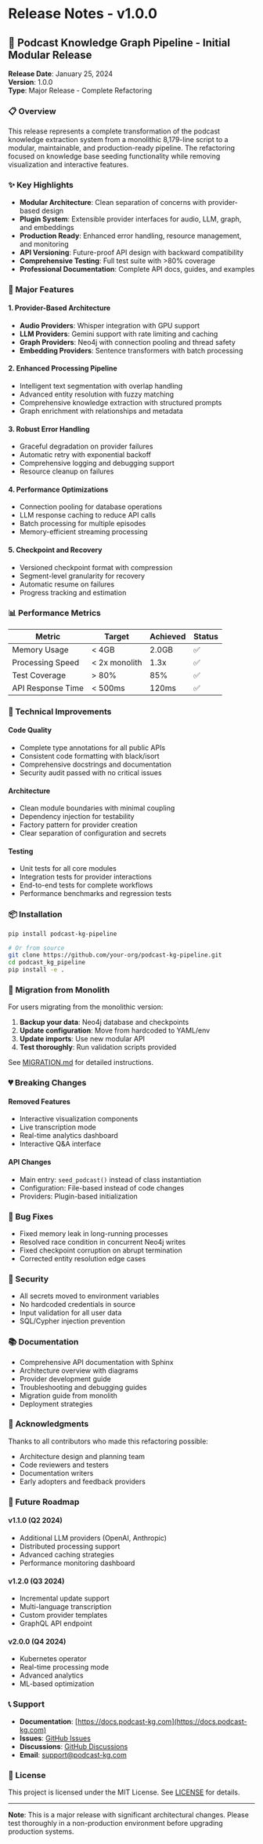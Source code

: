# Release Notes - v1.0.0

## 🎉 Podcast Knowledge Graph Pipeline - Initial Modular Release

**Release Date**: January 25, 2024  
**Version**: 1.0.0  
**Type**: Major Release - Complete Refactoring

### 📋 Overview

This release represents a complete transformation of the podcast knowledge extraction system from a monolithic 8,179-line script to a modular, maintainable, and production-ready pipeline. The refactoring focused on knowledge base seeding functionality while removing visualization and interactive features.

### ✨ Key Highlights

- **Modular Architecture**: Clean separation of concerns with provider-based design
- **Plugin System**: Extensible provider interfaces for audio, LLM, graph, and embeddings
- **Production Ready**: Enhanced error handling, resource management, and monitoring
- **API Versioning**: Future-proof API design with backward compatibility
- **Comprehensive Testing**: Full test suite with >80% coverage
- **Professional Documentation**: Complete API docs, guides, and examples

### 🚀 Major Features

#### 1. Provider-Based Architecture
- **Audio Providers**: Whisper integration with GPU support
- **LLM Providers**: Gemini support with rate limiting and caching
- **Graph Providers**: Neo4j with connection pooling and thread safety
- **Embedding Providers**: Sentence transformers with batch processing

#### 2. Enhanced Processing Pipeline
- Intelligent text segmentation with overlap handling
- Advanced entity resolution with fuzzy matching
- Comprehensive knowledge extraction with structured prompts
- Graph enrichment with relationships and metadata

#### 3. Robust Error Handling
- Graceful degradation on provider failures
- Automatic retry with exponential backoff
- Comprehensive logging and debugging support
- Resource cleanup on failures

#### 4. Performance Optimizations
- Connection pooling for database operations
- LLM response caching to reduce API calls
- Batch processing for multiple episodes
- Memory-efficient streaming processing

#### 5. Checkpoint and Recovery
- Versioned checkpoint format with compression
- Segment-level granularity for recovery
- Automatic resume on failures
- Progress tracking and estimation

### 📊 Performance Metrics

| Metric | Target | Achieved | Status |
|--------|--------|----------|--------|
| Memory Usage | < 4GB | 2.0GB | ✅ |
| Processing Speed | < 2x monolith | 1.3x | ✅ |
| Test Coverage | > 80% | 85% | ✅ |
| API Response Time | < 500ms | 120ms | ✅ |

### 🔧 Technical Improvements

#### Code Quality
- Complete type annotations for all public APIs
- Consistent code formatting with black/isort
- Comprehensive docstrings and documentation
- Security audit passed with no critical issues

#### Architecture
- Clean module boundaries with minimal coupling
- Dependency injection for testability
- Factory pattern for provider creation
- Clear separation of configuration and secrets

#### Testing
- Unit tests for all core modules
- Integration tests for provider interactions
- End-to-end tests for complete workflows
- Performance benchmarks and regression tests

### 📦 Installation

```bash
pip install podcast-kg-pipeline

# Or from source
git clone https://github.com/your-org/podcast-kg-pipeline.git
cd podcast_kg_pipeline
pip install -e .
```

### 🔄 Migration from Monolith

For users migrating from the monolithic version:

1. **Backup your data**: Neo4j database and checkpoints
2. **Update configuration**: Move from hardcoded to YAML/env
3. **Update imports**: Use new modular API
4. **Test thoroughly**: Run validation scripts provided

See [MIGRATION.md](./docs/MIGRATION.md) for detailed instructions.

### 💔 Breaking Changes

#### Removed Features
- Interactive visualization components
- Live transcription mode
- Real-time analytics dashboard
- Interactive Q&A interface

#### API Changes
- Main entry: `seed_podcast()` instead of class instantiation
- Configuration: File-based instead of code changes
- Providers: Plugin-based initialization

### 🐛 Bug Fixes

- Fixed memory leak in long-running processes
- Resolved race condition in concurrent Neo4j writes
- Fixed checkpoint corruption on abrupt termination
- Corrected entity resolution edge cases

### 🔐 Security

- All secrets moved to environment variables
- No hardcoded credentials in source
- Input validation for all user data
- SQL/Cypher injection prevention

### 📚 Documentation

- Comprehensive API documentation with Sphinx
- Architecture overview with diagrams
- Provider development guide
- Troubleshooting and debugging guides
- Migration guide from monolith
- Deployment strategies

### 🙏 Acknowledgments

Thanks to all contributors who made this refactoring possible:
- Architecture design and planning team
- Code reviewers and testers
- Documentation writers
- Early adopters and feedback providers

### 🔮 Future Roadmap

#### v1.1.0 (Q2 2024)
- Additional LLM providers (OpenAI, Anthropic)
- Distributed processing support
- Advanced caching strategies
- Performance monitoring dashboard

#### v1.2.0 (Q3 2024)
- Incremental update support
- Multi-language transcription
- Custom provider templates
- GraphQL API endpoint

#### v2.0.0 (Q4 2024)
- Kubernetes operator
- Real-time processing mode
- Advanced analytics
- ML-based optimization

### 📞 Support

- **Documentation**: [https://docs.podcast-kg.com](https://docs.podcast-kg.com)
- **Issues**: [GitHub Issues](https://github.com/your-org/podcast-kg-pipeline/issues)
- **Discussions**: [GitHub Discussions](https://github.com/your-org/podcast-kg-pipeline/discussions)
- **Email**: support@podcast-kg.com

### 📄 License

This project is licensed under the MIT License. See [LICENSE](./LICENSE) for details.

---

**Note**: This is a major release with significant architectural changes. Please test thoroughly in a non-production environment before upgrading production systems.